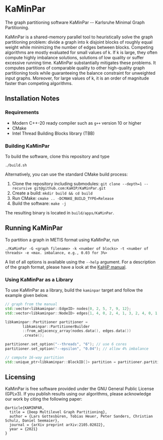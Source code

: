 # KaMinPar

The graph partitioning software KaMinPar -- Karlsruhe Minimal Graph Partitioning. 

KaMinPar is a shared-memory parallel tool to heuristically solve the graph partitioning problem: divide a graph into k disjoint blocks of roughly equal weight while
minimizing the number of edges between blocks.
Competing algorithms are mostly evaluated for small values of k. If k is large, they often compute highly imbalance solutions, solutions of low quality or suffer excessive running time.
KaMinPar substantially mitigates these problems.
It computes partitions of comparable quality to other high-quality graph partitioning tools while guaranteeing the balance constraint for unweighted input graphs.
Moreover, for large values of k, it is an order of magnitude faster than competing algorithms.

## Installation Notes

### Requirements

* Modern C++-20 ready compiler such as `g++` version 10 or higher
* CMake 
* Intel Thread Building Blocks library (TBB)

### Building KaMinPar

To build the software, clone this repository and type
```shell
./build.sh
```

Alternatively, you can use the standard CMake build process:

1. Clone the repository including submodules: `git clone --depth=1 --recursive git@github.com:KaHIP/KaMinPar.git`
2. Create a build: `mkdir build && cd build`
3. Run CMake: `cmake .. -DCMAKE_BUILD_TYPE=Release`
4. Build the software: `make -j`

The resulting binary is located in `build/apps/KaMinPar`.

## Running KaMinPar

To partition a graph in METIS format using KaMinPar, run

```shell
./KaMinPar -G <graph filename> -k <number of blocks> -t <number of threads> -e <max. imbalance, e.g., 0.03 for 3%> 
```

A list of all options is available using the `--help` argument.
For a description of the graph format, please have a look at the [KaHiP manual](https://github.com/KaHIP/KaHIP/raw/master/manual/kahip.pdf).

### Using KaMinPar as a Library

To use KaMinPar as a library, build the `kaminpar` target and follow the example given below.

```c++
// graph from the manual 
std::vector<libkaminpar::EdgeID> nodes{0, 2, 5, 7, 9, 12};
std::vector<libkaminpar::NodeID> edges{1, 4, 0, 2, 4, 1, 3, 2, 4, 0, 1, 3};

libkaminpar::Partitioner partitioner = 
        libkaminpar::PartitionerBuilder
        ::from_adjacency_array(nodes.data(), edges.data())
        .create();

partitioner.set_option("--threads", "6"); // use 6 cores
partitioner.set_option("--epsilon", "0.04"); // allow 4% imbalance

// compute 16-way partition
std::unique_ptr<libkaminpar::BlockID[]> partition = partitioner.partition(16); 
```

## Licensing

KaMinPar is free software provided under the GNU General Public License (GPLv3).
If you publish results using our algorithms, please acknowledge our work by citing the following paper:

```
@article{KAMINPAR,
  title = {Deep Multilevel Graph Partitioning},
  author = {Lars Gottesbüren, Tobias Heuer, Peter Sanders, Christian Schulz, Daniel Seemaier},
  journal = {arXiv preprint arXiv:2105.02022},
  year = {2021}
}  
```


